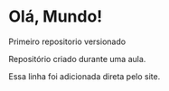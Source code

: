 # Olá, Mundo!
 Primeiro repositorio versionado

Repositório criado durante uma aula.

Essa linha foi adicionada direta pelo site.
